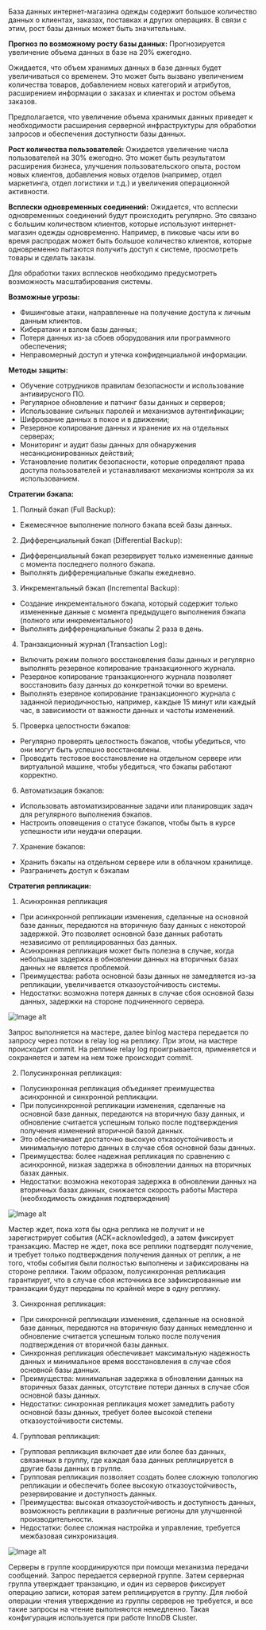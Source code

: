 База данных интернет-магазина одежды содержит большое количество данных о клиентах, заказах, поставках и других операциях. В связи с этим, рост базы данных может быть значительным.


**Прогноз по возможному росту базы данных:**
Прогнозируется увеличение объема данных в базе на 20% ежегодно.

Ожидается, что объем хранимых данных в базе данных будет увеличиваться со временем. Это может быть вызвано увеличением количества товаров, добавлением новых категорий и атрибутов, расширением информации о заказах и клиентах и ростом объема заказов.

Предполагается, что увеличение объема хранимых данных приведет к необходимости расширения серверной инфраструктуры для обработки запросов и обеспечения доступности базы данных.



**Рост количества пользователей:**
Ожидается увеличение числа пользователей на 30% ежегодно.
Это может быть результатом расширения бизнеса, улучшения пользовательского опыта, ростом новых клиентов, добавления новых отделов (например, отдел маркетинга, отдел логистики и т.д.) и увеличения операционной активности. 


**Всплески одновременных соединений:**
Ожидается, что всплески одновременных соединений будут происходить регулярно. Это связано с большим количеством клиентов, которые используют интернет-магазин одежды одновременно. Например, в пиковые часы или во время распродаж может быть большое количество клиентов, которые одновременно пытаются получить доступ к системе, просмотреть товары и сделать заказы. 

Для обработки таких всплесков необходимо предусмотреть возможность масштабирования системы.


**Возможные угрозы:**
- Фишинговые атаки, направленные на получение доступа к личным данным клиентов.
- Кибератаки и взлом базы данных;
- Потеря данных из-за сбоев оборудования или программного обеспечения;
- Неправомерный доступ и утечка конфиденциальной информации.




**Методы защиты:**
- Обучение сотрудников правилам безопасности и использование антивирусного ПО.
- Регулярное обновление и патчинг базы данных и серверов;
- Использование сильных паролей и механизмов аутентификации;
- Шифрование данных в покое и в движении;
- Резервное копирование данных и хранение их на отдельных серверах;
- Мониторинг и аудит базы данных для обнаружения несанкционированных действий;
-  Установление политик безопасности, которые определяют права доступа пользователей и устанавливают механизмы контроля за их использованием.



**Стратегии бэкапа:**

1) Полный бэкап (Full Backup):
- Ежемесячное выполнение полного бэкапа всей базы данных. 

2) Дифференциальный бэкап (Differential Backup):
- Дифференциальный бэкап резервирует только измененные данные с момента последнего полного бэкапа.
- Выполнять дифференциальные бэкапы ежедневно.

3) Инкрементальный бэкап (Incremental Backup):
- Создание инкрементального бэкапа, который содержит только измененные данные с момента предыдущего выполнения бэкапа (полного или инкрементального)
- Выполнять дифференциальные бэкапы 2 раза в день.

4) Транзакционный журнал (Transaction Log):
- Включить режим полного восстановления базы данных и регулярно выполнять резервное копирование транзакционного журнала.
- Резервное копирование транзакционного журнала позволяет восстановить базу данных до конкретной точки во времени.
- Выполнять езервное копирование транзакционного журнала с заданной периодичностью, например, каждые 15 минут или каждый час, в зависимости от важности данных и частоты изменений.

5) Проверка целостности бэкапов:
- Регулярно проверять целостность бэкапов, чтобы убедиться, что они могут быть успешно восстановлены.
- Проводить тестовое восстановление на отдельном сервере или виртуальной машине, чтобы убедиться, что бэкапы работают корректно.

6) Автоматизация бэкапов:
- Использовать автоматизированные задачи или планировщик задач для регулярного выполнения бэкапов.
- Настроить оповещения о статусе бэкапов, чтобы быть в курсе успешности или неудачи операции.

7) Хранение бэкапов:
- Хранить бэкапы на отдельном сервере или в облачном хранилище.
- Разграничеть доступ к бэкапам


**Стратегия репликации:**

1) Асинхронная репликация
- При асинхронной репликации изменения, сделанные на основной базе данных, передаются на вторичную базу данных с некоторой задержкой. Это позволяет основной базе данных работать независимо от реплицированных баз данных.
- Асинхронная репликация может быть полезна в случае, когда небольшая задержка в обновлении данных на вторичных базах данных не является проблемой.
- Преимущества: работа основной базы данных не замедляется из-за репликации, увеличивается отказоустойчивость системы.
- Недостатки: возможна потеря данных в случае сбоя основной базы данных, задержки на стороне подчиненного
сервера.

![Image alt](https://github.com/dmatwe/projects/blob/main/OTUS_BD/MySQL/Модель%20хранения/Асинхронная.png)

Запрос выполняется на мастере, далее binlog мастера передается по запросу через потоки в relay log на реплику.
При этом, на мастере происходит commit. На реплике relay log проигрывается, применяется и сохраняется и затем
на нем тоже происходит commit.


2) Полусинхронная репликация:
- Полусинхронная репликация объединяет преимущества асинхронной и синхронной репликации.
- При полусинхронной репликации изменения, сделанные на основной базе данных, передаются на вторичную базу данных, и обновление считается успешным только после подтверждения получения изменений вторичной базой данных.
- Это обеспечивает достаточно высокую отказоустойчивость и минимальную потерю данных в случае сбоя основной базы данных.
- Преимущества: более надежная репликация по сравнению с асинхронной, низкая задержка в обновлении данных на вторичных базах данных.
- Недостатки: возможна некоторая задержка в обновлении данных на вторичных базах данных, снижается скорость работы Мастера (необходимость ожидания подтверждения)

![Image alt](https://github.com/dmatwe/projects/blob/main/OTUS_BD/MySQL/Модель%20хранения/Полусинхронная.png)

Мастер ждет, пока хотя бы одна реплика не получит и не зарегистрирует события (ACK=acknowledged), а затем фиксирует
транзакцию. Мастер не ждет, пока все реплики подтвердят получение, и требует только подтверждения получения данных
от реплик, а не того, чтобы события были полностью выполнены и зафиксированы на стороне реплики. Таким образом,
полусинхронная репликация гарантирует, что в случае сбоя источника все зафиксированные им транзакции будут
переданы по крайней мере в одну реплику.

3. Синхронная репликация:
- При синхронной репликации изменения, сделанные на основной базе данных, передаются на вторичную базу данных немедленно и обновление считается успешным только после получения подтверждения от вторичной базы данных.
- Синхронная репликация обеспечивает максимальную надежность данных и минимальное время восстановления в случае сбоя основной базы данных.
- Преимущества: минимальная задержка в обновлении данных на вторичных базах данных, отсутствие потери данных в случае сбоя основной базы данных.
- Недостатки: синхронная репликация может замедлить работу основной базы данных, требует более высокой степени отказоустойчивости системы.

4. Групповая репликация:
- Групповая репликация включает две или более баз данных, связанных в группу, где каждая база данных реплицируется в другие базы данных в группе.
- Групповая репликация позволяет создать более сложную топологию репликации и обеспечить более высокую отказоустойчивость, резервирование и доступность данных.
- Преимущества: высокая отказоустойчивость и доступность данных, возможность репликации в различные регионы для улучшенной производительности.
- Недостатки: более сложная настройка и управление, требуется межбазовая синхронизация.

![Image alt](https://github.com/dmatwe/projects/blob/main/OTUS_BD/MySQL/Модель%20хранения/Групповая.png)

Серверы в группе координируются при помощи механизма передачи сообщений. Запрос передается серверной группе.
Затем серверная группа утверждает транзакцию, и один из серверов фиксирует операцию записи, которая затем
реплицируется в группу. Для любой операции чтения утверждение из группы серверов не требуется, и все такие запросы
на чтение выполняются немедленно. Такая конфигурация используется при работе InnoDB Cluster.